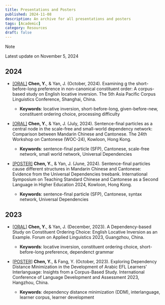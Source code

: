 ```yaml
---
title: Presentations and Posters
published: 2024-11-08
description: An archive for all presentations and posters
tags: [Academic]
category: Resources
draft: false
---
```


> [!NOTE]  
> Latest update on November 5, 2024

## 2024
- <a href="\files\24-10-oral.pdf">[ORAL]</a> **Chen, Y.**, & Yan, J. (October, 2024). Examining g the short-before-long preference in non-canonical constituent order: A corpus-based study on English locative inversion. The 5th Asia Pacific Corpus Linguistics Conference, Shanghai, China.
    - **Keywords**: locative inversion, short-before-long, given-before-new, constituent ordering choice, processing difficulty 

- <a href="\files\24-07-oral.pdf">[ORAL]</a> **Chen, Y.**, & Yan, J. (July, 2024). Sentence-final particles as a central node in the scale-free and small-world dependency network: Comparison between Mandarin Chinese and Cantonese. The 24th Workshop on Cantonese (WOC-24), Kowloon, Hong Kong.
    - **Keywords**: sentence-final particle (SFP), Cantonese, scale-free network, small world network, Universal Dependencies

- <a href="\files\24-06-poster.pdf">[POSTER]</a> **Chen, Y.**, & Yan, J. (June, 2024). Sentence-final particles cause different structures in Mandarin Chinese and Cantonese: Evidence from the Universal Dependencies treebank. International Symposium on Teaching Standard Chinese and Cantonese as a Second Language in Higher Education 2024, Kowloon, Hong Kong.
    - **Keywords**: sentence-final particle (SFP), Cantonese, syntax network, Universal Dependencies

## 2023
- <a href="\files\23-12-oral.pdf">[ORAL]</a> **Chen, Y.**, & Yan, J. (December, 2023). A Dependency-based Study on Constituent Ordering Choice: English Locative Inversion as an Example. Forum on Applied Linguistics 2023, Guangzhou, China.
    - **Keywords**: locative inversion, constituent ordering choice, short-before-long preference, dependenct grammar

- <a href="\files\23-10-poster.pdf">[POSTER]</a> **Chen, Y.**, & Fang, Y. (October, 2023). Exploring Dependency Distance Minimization in the
Development of Arabic EFL Learners’ Interlanguage: Insights from a Corpus-Based Study.
International Conference of Language Development and Assessment 2023, Hangzhou, China.
    - **Keywords**: dependency distance minimization (DDM), interlanguage, learner corpus, learner development